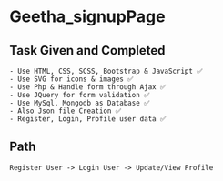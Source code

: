 # Geetha_signupPage


## Task Given and Completed
    - Use HTML, CSS, SCSS, Bootstrap & JavaScript ✅
    - Use SVG for icons & images ✅
    - Use Php & Handle form through Ajax ✅
    - Use JQuery for form validation ✅
    - Use MySql, Mongodb as Database ✅
    - Also Json file Creation ✅
    - Register, Login, Profile user data ✅
    
## Path
    Register User -> Login User -> Update/View Profile

